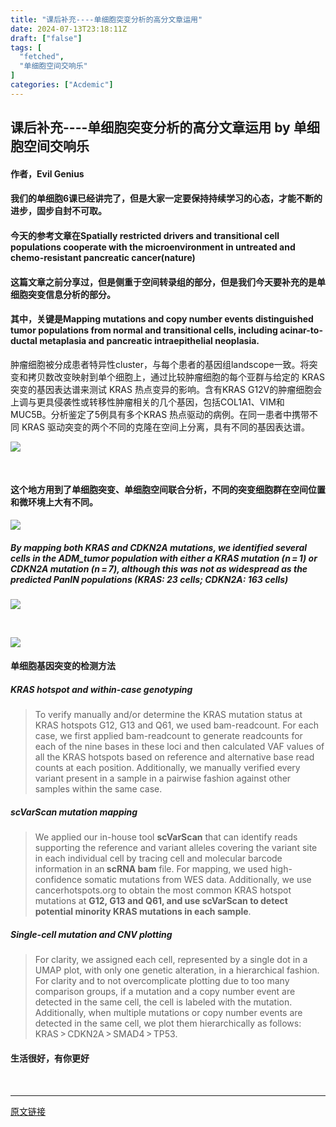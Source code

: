 ```yaml
---
title: "课后补充----单细胞突变分析的高分文章运用"
date: 2024-07-13T23:18:11Z
draft: ["false"]
tags: [
  "fetched",
  "单细胞空间交响乐"
]
categories: ["Acdemic"]
---
```

课后补充----单细胞突变分析的高分文章运用 by 单细胞空间交响乐
------
<div><h4>作者，Evil Genius</h4><h4>我们的单细胞6课已经讲完了，但是大家一定要保持持续学习的心态，才能不断的进步，固步自封不可取。</h4><h4>今天的参考文章在Spatially restricted drivers and transitional cell populations cooperate with the microenvironment in untreated and chemo-resistant pancreatic cancer(nature)</h4><h4>这篇文章之前分享过，但是侧重于空间转录组的部分，但是我们今天要补充的是单细胞突变信息分析的部分。</h4><h4>其中，关键是<strong><span>Mapping mutations and copy number events distinguished tumor populations from normal and transitional cells, including acinar-to-ductal metaplasia and pancreatic intraepithelial neoplasia.</span></strong></h4><p>肿瘤细胞被分成患者特异性cluster，与每个患者的基因组landscope一致。<span><span>将突变和拷贝数改变映射到单个细胞上</span>，<span>通过比较肿瘤细胞的每个亚群与给定的 KRAS 突变的基因表达谱来测试 KRAS 热点变异的影响</span>。<span>含有KRAS G12V的肿瘤细胞会上调与更具侵袭性或转移性肿瘤相关的几个基因，包括COL1A1、VIM和 MUC5B</span>。</span>分析鉴定了5例具有多个KRAS 热点驱动的病例。<span><span>在同一患者中携带不同 KRAS 驱动突变的两个不同的克隆在空间上分离，具有不同的基因表达谱</span>。</span><br></p><p><img data-imgfileid="100008410" data-ratio="1.2733333333333334" data-src="https://mmbiz.qpic.cn/mmbiz_jpg/srXAibe95MmnNO2uzyFRjKjvV9LEMKrzT3Z0CUtCmDuvvTohPq8pXiaUyVTiaqIf1F00YFbicG89CFtz79mH2IicSqQ/640?wx_fmt=other&amp;from=appmsg" data-type="other" data-w="1200" src="https://mmbiz.qpic.cn/mmbiz_jpg/srXAibe95MmnNO2uzyFRjKjvV9LEMKrzT3Z0CUtCmDuvvTohPq8pXiaUyVTiaqIf1F00YFbicG89CFtz79mH2IicSqQ/640?wx_fmt=other&amp;from=appmsg"></p><p><br></p><h4>这个地方用到了单细胞突变、单细胞空间联合分析，<span>不同的突变细胞群在空间位置和微环境上大有不同。</span></h4><p><img data-imgfileid="100008408" data-ratio="0.26666666666666666" data-src="https://mmbiz.qpic.cn/mmbiz_jpg/srXAibe95MmnNO2uzyFRjKjvV9LEMKrzTiaYO739QXxCWBe4hw3Ydm8wnTCHOU4gPoLzPviaMjyoFsRNaXqTUxQrQ/640?wx_fmt=other&amp;from=appmsg" data-type="other" data-w="1200" src="https://mmbiz.qpic.cn/mmbiz_jpg/srXAibe95MmnNO2uzyFRjKjvV9LEMKrzTiaYO739QXxCWBe4hw3Ydm8wnTCHOU4gPoLzPviaMjyoFsRNaXqTUxQrQ/640?wx_fmt=other&amp;from=appmsg"></p><h5>By mapping both KRAS and CDKN2A mutations, we identified several cells in the ADM_tumor population with either a KRAS mutation (n = 1) or CDKN2A mutation (n = 7), although this was not as widespread as the predicted PanIN populations (KRAS: 23 cells; CDKN2A: 163 cells)</h5><p><img data-imgfileid="100008409" data-ratio="0.3983333333333333" data-src="https://mmbiz.qpic.cn/mmbiz_jpg/srXAibe95MmnNO2uzyFRjKjvV9LEMKrzT3WXBYZQP0tDGf8ShM4yGxHPtJFlibtV3gm0icKrxE1IbhiaSeRIGsnjJQ/640?wx_fmt=other&amp;from=appmsg" data-type="other" data-w="1200" src="https://mmbiz.qpic.cn/mmbiz_jpg/srXAibe95MmnNO2uzyFRjKjvV9LEMKrzT3WXBYZQP0tDGf8ShM4yGxHPtJFlibtV3gm0icKrxE1IbhiaSeRIGsnjJQ/640?wx_fmt=other&amp;from=appmsg"></p><p><br></p><p><img data-imgfileid="100008407" data-ratio="0.5848527349228612" data-src="https://mmbiz.qpic.cn/mmbiz_jpg/srXAibe95MmnNO2uzyFRjKjvV9LEMKrzTm8j99MCyv6dvCiapenToUibhB6Qf7kJvXLHEiasHERGgJ2AkObLHziad0A/640?wx_fmt=other&amp;from=appmsg" data-type="other" data-w="713" src="https://mmbiz.qpic.cn/mmbiz_jpg/srXAibe95MmnNO2uzyFRjKjvV9LEMKrzTm8j99MCyv6dvCiapenToUibhB6Qf7kJvXLHEiasHERGgJ2AkObLHziad0A/640?wx_fmt=other&amp;from=appmsg"></p><h4>单细胞基因突变的检测方法</h4><h5>KRAS hotspot and within-case genotyping</h5><blockquote><p>To verify manually and/or determine the KRAS mutation status at KRAS hotspots G12, G13 and Q61, we used bam-readcount. For each case, we first applied bam-readcount to generate readcounts for each of the nine bases in these loci and then calculated VAF values of all the KRAS hotspots based on reference and alternative base read counts at each position. Additionally, we manually verified every variant present in a sample in a pairwise fashion against other samples within the same case.</p></blockquote><h5><strong><span>scVarScan</span></strong> mutation mapping</h5><blockquote><p>We applied our in-house tool <strong><span>scVarScan</span></strong> that can identify reads supporting the reference and variant alleles covering the variant site in each individual cell by tracing cell and molecular barcode information in an<strong><span> scRNA bam</span></strong> file. For mapping, we used high-confidence somatic mutations from WES data. Additionally, we use cancerhotspots.org to obtain the most common KRAS hotspot mutations at <strong><span>G12, G13 and Q61, and use scVarScan to detect potential minority KRAS mutations in each sample</span></strong>.</p></blockquote><h5>Single-cell mutation and CNV plotting</h5><blockquote><p>For clarity, we assigned each cell, represented by a single dot in a UMAP plot, with only one genetic alteration, in a hierarchical fashion. For clarity and to not overcomplicate plotting due to too many comparison groups, if a mutation and a copy number event are detected in the same cell, the cell is labeled with the mutation. Additionally, when multiple mutations or copy number events are detected in the same cell, we plot them hierarchically as follows: KRAS &gt; CDKN2A &gt; SMAD4 &gt; TP53.</p></blockquote><h4>生活很好，有你更好</h4><p><br></p><p><mp-style-type data-value="3"></mp-style-type></p></div>  
<hr>
<a href="https://mp.weixin.qq.com/s/98YfHX45uB-ScukdLnlzRQ",target="_blank" rel="noopener noreferrer">原文链接</a>
